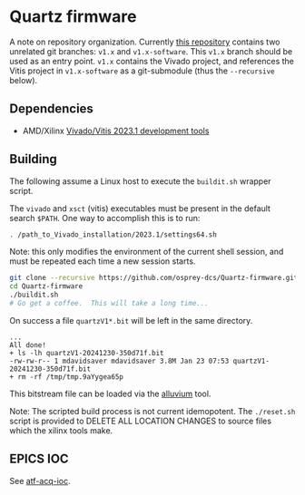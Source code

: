 # Quartz firmware

A note on repository organization.
Currently [this repository](https://github.com/osprey-dcs/Quartz-firmware)
contains two unrelated git branches: `v1.x` and `v1.x-software`.
This `v1.x` branch should be used as an entry point.
`v1.x` contains the Vivado project, and references the Vitis project
in `v1.x-software` as a git-submodule (thus the `--recursive` below).

## Dependencies

- AMD/Xilinx [Vivado/Vitis 2023.1 development tools](https://www.xilinx.com/support/download/index.html/content/xilinx/en/downloadNav/vivado-design-tools/2023-1.html)

## Building

The following assume a Linux host to execute the `buildit.sh` wrapper script.

The `vivado` and `xsct` (vitis) executables must be present in the default search `$PATH`.
One way to accomplish this is to run:

```sh
. /path_to_Vivado_installation/2023.1/settings64.sh
```

Note: this only modifies the environment of the current shell session,
      and must be repeated each time a new session starts.

```sh
git clone --recursive https://github.com/osprey-dcs/Quartz-firmware.git
cd Quartz-firmware
./buildit.sh
# Go get a coffee.  This will take a long time...
```

On success a file `quartzV1*.bit` will be left in the same directory.

```
...
All done!
+ ls -lh quartzV1-20241230-350d71f.bit
-rw-rw-r-- 1 mdavidsaver mdavidsaver 3.8M Jan 23 07:53 quartzV1-20241230-350d71f.bit
+ rm -rf /tmp/tmp.9aYygea65p
```

This bitstream file can be loaded via the [alluvium](https://github.com/mdavidsaver/alluvium) tool.

Note: The scripted build process is not current idemopotent.
      The `./reset.sh` script is provided to DELETE ALL LOCATION CHANGES
      to source files which the xilinx tools make.


## EPICS IOC

See [atf-acq-ioc](https://github.com/osprey-dcs/atf-acq-ioc).
